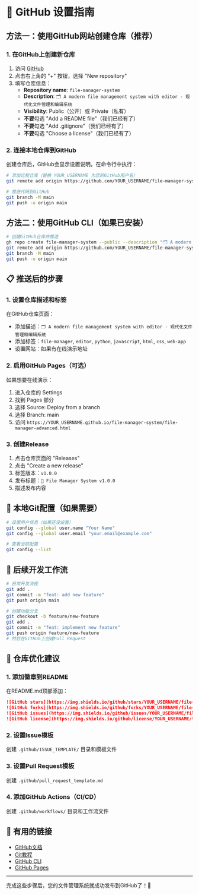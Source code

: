 # 🚀 GitHub 设置指南

## 方法一：使用GitHub网站创建仓库（推荐）

### 1. 在GitHub上创建新仓库
1. 访问 [GitHub](https://github.com)
2. 点击右上角的 "+" 按钮，选择 "New repository"
3. 填写仓库信息：
   - **Repository name**: `file-manager-system`
   - **Description**: `🗂️ A modern file management system with editor - 现代化文件管理和编辑系统`
   - **Visibility**: Public（公开）或 Private（私有）
   - **不要**勾选 "Add a README file"（我们已经有了）
   - **不要**勾选 "Add .gitignore"（我们已经有了）
   - **不要**勾选 "Choose a license"（我们已经有了）

### 2. 连接本地仓库到GitHub
创建仓库后，GitHub会显示设置说明。在命令行中执行：

```bash
# 添加远程仓库（替换 YOUR_USERNAME 为您的GitHub用户名）
git remote add origin https://github.com/YOUR_USERNAME/file-manager-system.git

# 推送代码到GitHub
git branch -M main
git push -u origin main
```

## 方法二：使用GitHub CLI（如果已安装）

```bash
# 创建GitHub仓库并推送
gh repo create file-manager-system --public --description "🗂️ A modern file management system with editor"
git remote add origin https://github.com/YOUR_USERNAME/file-manager-system.git
git branch -M main
git push -u origin main
```

## 📋 推送后的步骤

### 1. 设置仓库描述和标签
在GitHub仓库页面：
- 添加描述：`🗂️ A modern file management system with editor - 现代化文件管理和编辑系统`
- 添加标签：`file-manager`, `editor`, `python`, `javascript`, `html`, `css`, `web-app`
- 设置网站：如果有在线演示地址

### 2. 启用GitHub Pages（可选）
如果想要在线演示：
1. 进入仓库的 Settings
2. 找到 Pages 部分
3. 选择 Source: Deploy from a branch
4. 选择 Branch: main
5. 访问 `https://YOUR_USERNAME.github.io/file-manager-system/file-manager-advanced.html`

### 3. 创建Release
1. 点击仓库页面的 "Releases"
2. 点击 "Create a new release"
3. 标签版本：`v1.0.0`
4. 发布标题：`🎉 File Manager System v1.0.0`
5. 描述发布内容

## 🔧 本地Git配置（如果需要）

```bash
# 设置用户信息（如果还没设置）
git config --global user.name "Your Name"
git config --global user.email "your.email@example.com"

# 查看当前配置
git config --list
```

## 📝 后续开发工作流

```bash
# 日常开发流程
git add .
git commit -m "feat: add new feature"
git push origin main

# 创建功能分支
git checkout -b feature/new-feature
git add .
git commit -m "feat: implement new feature"
git push origin feature/new-feature
# 然后在GitHub上创建Pull Request
```

## 🎯 仓库优化建议

### 1. 添加徽章到README
在README.md顶部添加：
```markdown
![GitHub stars](https://img.shields.io/github/stars/YOUR_USERNAME/file-manager-system)
![GitHub forks](https://img.shields.io/github/forks/YOUR_USERNAME/file-manager-system)
![GitHub issues](https://img.shields.io/github/issues/YOUR_USERNAME/file-manager-system)
![GitHub license](https://img.shields.io/github/license/YOUR_USERNAME/file-manager-system)
```

### 2. 设置Issue模板
创建 `.github/ISSUE_TEMPLATE/` 目录和模板文件

### 3. 设置Pull Request模板
创建 `.github/pull_request_template.md`

### 4. 添加GitHub Actions（CI/CD）
创建 `.github/workflows/` 目录和工作流文件

## 🔗 有用的链接

- [GitHub文档](https://docs.github.com/)
- [Git教程](https://git-scm.com/docs)
- [GitHub CLI](https://cli.github.com/)
- [GitHub Pages](https://pages.github.com/)

---

完成这些步骤后，您的文件管理系统就成功发布到GitHub了！🎉
